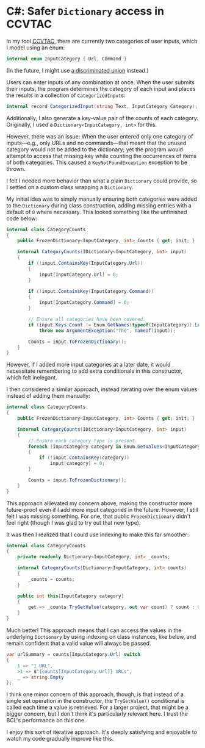 # C#: Safer `Dictionary` access in CCVTAC

In my tool [CCVTAC](https://github.com/codeconscious/ccvtac/), there are currently two categories of user inputs, which I model using an enum:

```cs
internal enum InputCategory { Url, Command }
```

(In the future, I might use [a discriminated union](https://codeconscious.github.io/2024/07/30/csharp-type-unions-proposal.html) instead.)

Users can enter inputs of any combination at once. When the user submits their inputs, the program determines the category of each input and places the results in a collection of `CategorizedInput`s:

```cs
internal record CategorizedInput(string Text, InputCategory Category);
```

Additionally, I also generate a key-value pair of the counts of each category. Originally, I used a `Dictionary<InputCategory, int>` for this.

However, there was an issue: When the user entered only one category of inputs—e.g., only URLs and no commands—that meant that the unused category would not be added to the dictionary; yet the program would attempt to access that missing key while counting the occurrences of items of both categories. This caused a `KeyNotFoundException` exception to be thrown.

I felt I needed more behavior than what a plain `Dictionary` could provide, so I settled on a custom class wrapping a `Dictionary`.

My initial idea was to simply manually ensuring both categories were added to the `Dictionary` during class construction, adding missing entries with a default of `0` where necessary. This looked something like the unfinished code below:

```cs
internal class CategoryCounts
{
    public FrozenDictionary<InputCategory, int> Counts { get; init; }

    internal CategoryCounts(IDictionary<InputCategory, int> input)
    {
        if (!input.ContainsKey(InputCategory.Url))
        {
            input[InputCategory.Url] = 0;
        }

        if (!input.ContainsKey(InputCategory.Command))
        {
            input[InputCategory.Command] = 0;
        }

        // Ensure all categories have been covered.
        if (input.Keys.Count != Enum.GetNames(typeof(InputCategory)).Length)
            throw new ArgumentException("The", nameof(input));

        Counts = input.ToFrozenDictionary();
    }
}
```

However, if I added more input categories at a later date, it would necessitate remembering to add extra conditionals in this constructor, which felt inelegant.

I then considered a similar approach, instead iterating over the enum values instead of adding them manually:

```cs
internal class CategoryCounts
{
    public FrozenDictionary<InputCategory, int> Counts { get; init; }

    internal CategoryCounts(IDictionary<InputCategory, int> input)
    {
        // Ensure each category type is present.
        foreach (InputCategory category in Enum.GetValues<InputCategory>())
        {
            if (!input.ContainsKey(category))
                input[category] = 0;
        }

        Counts = input.ToFrozenDictionary();
    }
}
```

This approach allievated my concern above, making the constructor more future-proof even if I add more input categories in the future. However, I still felt I was missing something. For one, that public `FrozenDictionary` didn't feel right (though I was glad to try out that new type).

It was then I realized that I could use indexing to make this far smoother:

```cs
internal class CategoryCounts
{
    private readonly Dictionary<InputCategory, int> _counts;

    internal CategoryCounts(Dictionary<InputCategory, int> counts)
    {
        _counts = counts;
    }

    public int this[InputCategory category]
    {
        get => _counts.TryGetValue(category, out var count) ? count : 0;
    }
}
```

Much better! This approach means that I can access the values in the underlying `Dictionary` by using indexing on class instances, like below, and remain confident that a valid value will always be passed.

```cs
var urlSummary = counts[InputCategory.Url] switch
{
    1 => "1 URL",
    >1 => $"{counts[InputCategory.Url]} URLs",
    _ => string.Empty
};
```

I think one minor concern of this approach, though, is that instead of a single set operation in the constructor, the `TryGetValue()` conditional is called each time a value is retrieved. For a larger project, that might be a bigger concern, but I don't think it's particularly relevant here. I trust the BCL's performance on this one.

I enjoy this sort of iterative approach. It's deeply satisfying and enjoyable to watch my code gradually improve like this.
